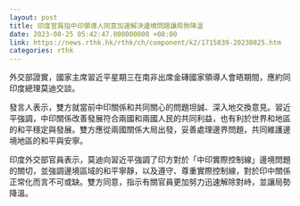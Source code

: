 ```yaml
---
layout: post
title: 印度官員指中印領導人同意加速解決邊境問題讓局勢降溫
date: 2023-08-25 05:42:47.000000000 +08:00
link: https://news.rthk.hk/rthk/ch/component/k2/1715039-20230825.htm
categories: rthk
---
```


外交部證實，國家主席習近平星期三在南非出席金磚國家領導人會晤期間，應約同印度總理莫迪交談。

發言人表示，雙方就當前中印關係和共同關心的問題坦誠、深入地交換意見。習近平強調，中印關係改善發展符合兩國和兩國人民的共同利益，也有利於世界和地區的和平穩定與發展。雙方應從兩國關係大局出發，妥善處理邊界問題，共同維護邊境地區的和平與安寧。

印度外交部官員表示，莫迪向習近平強調了印方對於「中印實際控制線」邊境問題的關切，並強調邊境區域的和平寧靜，以及遵守、尊重實際控制線，對於印中關係正常化而言不可或缺。雙方同意，指示有關官員更加努力迅速解除對峙，並讓局勢降溫。
